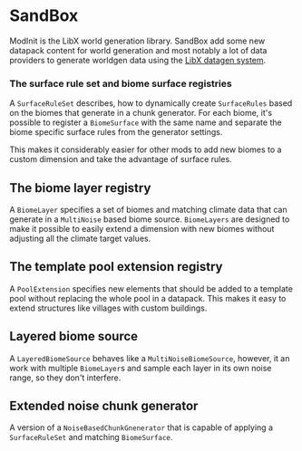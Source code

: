 # SandBox

ModInit is the LibX world generation library.
SandBox add some new datapack content for world generation and most notably a lot of data providers to generate worldgen data using the [LibX datagen system](../datagen/index.md).

### The surface rule set and biome surface registries

A `SurfaceRuleSet` describes, how to dynamically create `SurfaceRules` based on the biomes that generate in a chunk generator.
For each biome, it's possible to register a `BiomeSurface` with the same name and separate the biome specific surface rules from the generator settings.

This makes it considerably easier for other mods to add new biomes to a custom dimension and take the advantage of surface rules.

## The biome layer registry

A `BiomeLayer` specifies a set of biomes and matching climate data that can generate in a `MultiNoise` based biome source.
`BiomeLayers` are designed to make it possible to easily extend a dimension with new biomes without adjusting all the climate target values.

## The template pool extension registry

A `PoolExtension` specifies new elements that should be added to a template pool without replacing the whole pool in a datapack.
This makes it easy to extend structures like villages with custom buildings.

## Layered biome source

A `LayeredBiomeSource` behaves like a `MultiNoiseBiomeSource`, however, it an work with multiple `BiomeLayer`s and sample each layer in its own noise range, so they don't interfere.

## Extended noise chunk generator

A version of a `NoiseBasedChunkGnenerator` that is capable of applying a `SurfaceRuleSet` and matching `BiomeSurface`.
